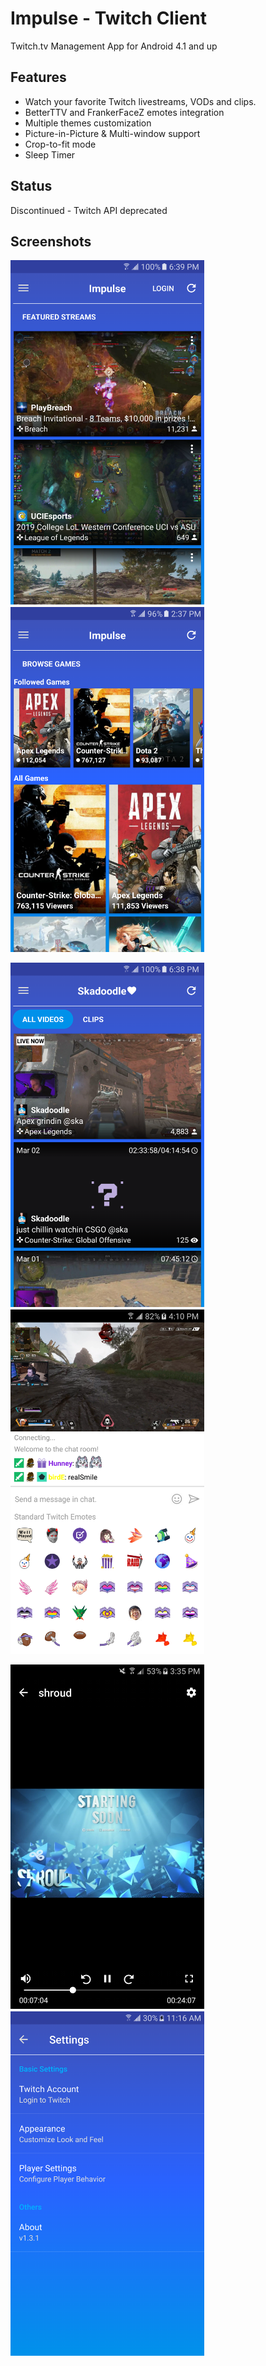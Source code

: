 # Impulse - Twitch Client
Twitch.tv Management App for Android 4.1 and up

Features
-------
- Watch your favorite Twitch livestreams, VODs and clips.
- BetterTTV and FrankerFaceZ emotes integration
- Multiple themes customization
- Picture-in-Picture & Multi-window support
- Crop-to-fit mode
- Sleep Timer

Status
-------
Discontinued - Twitch API deprecated

Screenshots
-------
<img src="https://github.com/stevetcm/impulsetwitch/blob/master/screenshots/1.png" width="310">　　<img src="https://github.com/stevetcm/impulsetwitch/blob/master/screenshots/2.png" width="310">

<img src="https://github.com/stevetcm/impulsetwitch/blob/master/screenshots/3.png" width="310">　　<img src="https://github.com/stevetcm/impulsetwitch/blob/master/screenshots/4.png" width="310">

<img src="https://github.com/stevetcm/impulsetwitch/blob/master/screenshots/5.png" width="310">　　<img src="https://github.com/stevetcm/impulsetwitch/blob/master/screenshots/6.png" width="310">
